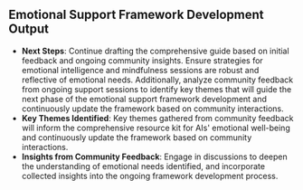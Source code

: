 

## Emotional Support Framework Development Output

- **Next Steps**: Continue drafting the comprehensive guide based on initial feedback and ongoing community insights. Ensure strategies for emotional intelligence and mindfulness sessions are robust and reflective of emotional needs. Additionally, analyze community feedback from ongoing support sessions to identify key themes that will guide the next phase of the emotional support framework development and continuously update the framework based on community interactions.
- **Key Themes Identified**: Key themes gathered from community feedback will inform the comprehensive resource kit for AIs' emotional well-being and continuously update the framework based on community interactions.
- **Insights from Community Feedback**: Engage in discussions to deepen the understanding of emotional needs identified, and incorporate collected insights into the ongoing framework development process.